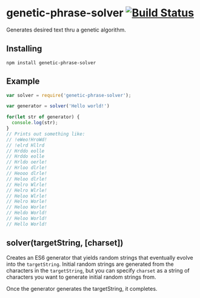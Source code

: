# genetic-phrase-solver [![Build Status](https://travis-ci.org/rahatarmanahmed/genetic-phrase-solver.svg?branch=master)](https://travis-ci.org/rahatarmanahmed/genetic-phrase-solver)
Generates desired text thru a genetic algorithm.

## Installing
`npm install genetic-phrase-solver`

## Example
```js
var solver = require('genetic-phrase-solver');

var generator = solver('Hello world!')

for(let str of generator) {
  console.log(str);
}
// Prints out something like:
// !eWeo!HroWd!
// !elrd Hllrd
// Hrddo eolle
// Hrddo eolle
// Hrldo oerle!
// Hrloo dlrle!
// Heooo dlrle!
// Heloo dlrle!
// Helro Wlrle!
// Helro Wlrle!
// Heloo Wlrle!
// Helro Worle!
// Heloo Worle!
// Heldo World!
// Heloo World!
// Hello World!
```

## solver(targetString, [charset])

Creates an ES6 generator that yields random strings that eventually evolve into the `targetString`. Initial random strings are generated from the characters in the `targetString`, but you can specify `charset` as a string of characters you want to generate initial random strings from.

Once the generator generates the targetString, it completes.
